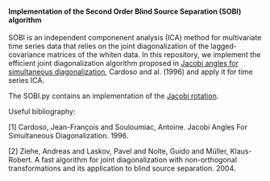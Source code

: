 #### Implementation of the Second Order Blind Source Separation (SOBI) algorithm

SOBI is an independent componenent analysis (ICA) method for multivariate time series data that relies on the joint diagonalization of the lagged-covariance matrices of the whiten data. In this repository, we implement the efficient joint diagonalization algorithm proposed in [Jacobi angles for simultaneous diagonalization](https://www.researchgate.net/publication/277295728_Jacobi_Angles_For_Simultaneous_Diagonalization), Cardoso and al. (1996) and apply it for time series ICA.

The SOBI.py contains an implementation of the [Jacobi rotation](https://en.wikipedia.org/wiki/Jacobi_rotation). 

Useful bibliography:

[1] Cardoso, Jean-François and Souloumiac, Antoine. Jacobi Angles For Simultaneous Diagonalization. 1996.

[2] Ziehe, Andreas and Laskov, Pavel and Nolte, Guido and Müller, Klaus-Robert. A fast algorithm for joint diagonalization with non-orthogonal transformations and its application to blind source separation. 2004.
